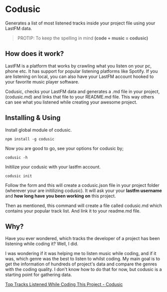 # Codusic

Generates a list of most listened tracks inside your project file using your LastFM data.

> PROTIP: To keep the spelling in mind **(code + music = codusic)**

## How does it work?

LastFM is a platform that works by crawling what you listen on your pc, phone etc. It has support for popular listening platforms like Spotify. If you are listening on local, you can also have your LastFM account hooked to your favorite music player software.

Codusic, checks your LastFM data and generates a .md file in your project, (codusic.md) and links that file to your README.md file. This way others can see what you listened while creating your awesome project.

## Installing & Using

Install global module of codusic.

```
npm install -g codusic
```

Now you are good to go, see your options for codusic by;

```
codusic -h
```

Initilize your codusic with your lastfm account.

```
codusic init
```

Follow the form and this will create a codusic.json file in your project folder (wherever your are initilizing codusic). It will ask your your **lastfm username** and **how long have you been working on** this project.

Then as mentioned, this command will create a file called codusic.md which contains your popular track list. And link it to your readme.md file.

[](https://raw.githubusercontent.com/btk/codusic/master/screenshot.png)

## Why?

Have you ever wondered, which tracks the developer of a project has been listening while coding it? Well, I did.

I was wondering if it was helping me to listen music while coding, and if it was, which genre was the best to listen to whilst coding. My main goal is to get the information of hundreds of project's data and compare the genres with the coding quality. I don't know how to do that for now, but codusic is a starting point for gathering data.

[Top Tracks Listened While Coding This Project - Codusic](codusic.md)
